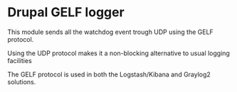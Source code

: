 Drupal GELF logger
==================

This module sends all the watchdog event trough UDP using the GELF protocol.

Using the UDP protocol makes it a non-blocking alternative to usual logging facilities

The GELF protocol is used in both the Logstash/Kibana and Graylog2 solutions.
